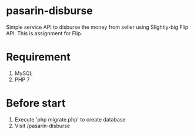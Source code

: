 # pasarin-disburse
Simple service API to disburse the money from seller using Slightly-big Flip API. This is assignment for Flip.

# Requirement
1. MySQL
2. PHP 7

# Before start
1. Execute 'php migrate.php' to create database
2. Visit <localhost>/pasarin-disburse



